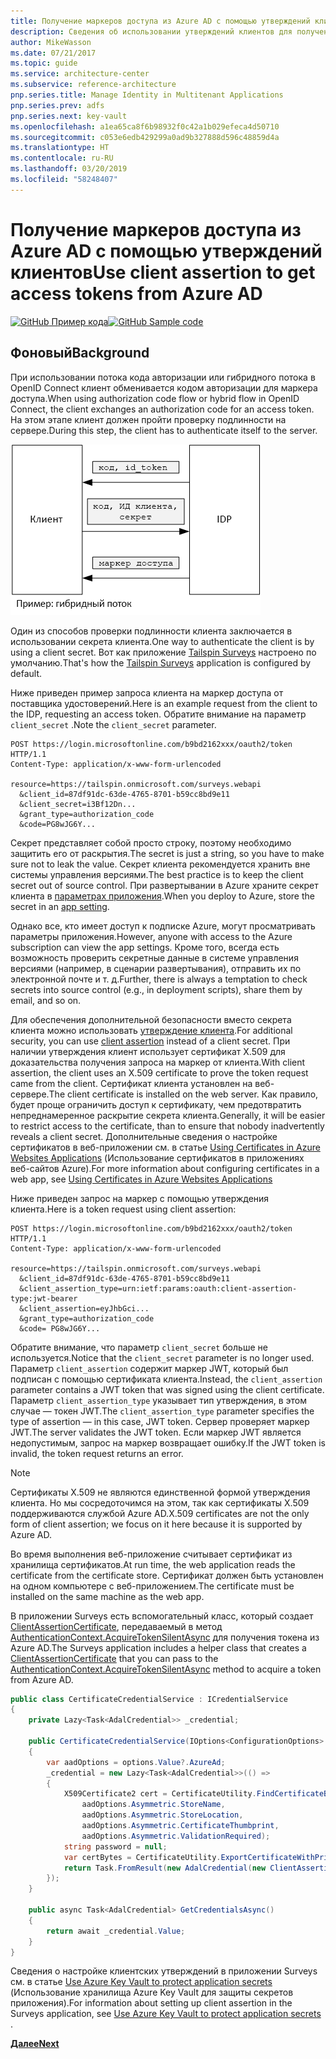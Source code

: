 ```yaml
---
title: Получение маркеров доступа из Azure AD с помощью утверждений клиентов
description: Сведения об использовании утверждений клиентов для получения маркеров доступа из Azure AD.
author: MikeWasson
ms.date: 07/21/2017
ms.topic: guide
ms.service: architecture-center
ms.subservice: reference-architecture
pnp.series.title: Manage Identity in Multitenant Applications
pnp.series.prev: adfs
pnp.series.next: key-vault
ms.openlocfilehash: a1ea65ca8f6b98932f0c42a1b029efeca4d50710
ms.sourcegitcommit: c053e6edb429299a0ad9b327888d596c48859d4a
ms.translationtype: HT
ms.contentlocale: ru-RU
ms.lasthandoff: 03/20/2019
ms.locfileid: "58248407"
---
```

# <a name="use-client-assertion-to-get-access-tokens-from-azure-ad"></a><span data-ttu-id="4ba5d-103">Получение маркеров доступа из Azure AD с помощью утверждений клиентов</span><span class="sxs-lookup"><span data-stu-id="4ba5d-103">Use client assertion to get access tokens from Azure AD</span></span>

<span data-ttu-id="4ba5d-104">[![GitHub](../_images/github.png) Пример кода][sample application]</span><span class="sxs-lookup"><span data-stu-id="4ba5d-104">[![GitHub](../_images/github.png) Sample code][sample application]</span></span>

## <a name="background"></a><span data-ttu-id="4ba5d-105">Фоновый</span><span class="sxs-lookup"><span data-stu-id="4ba5d-105">Background</span></span>

<span data-ttu-id="4ba5d-106">При использовании потока кода авторизации или гибридного потока в OpenID Connect клиент обменивается кодом авторизации для маркера доступа.</span><span class="sxs-lookup"><span data-stu-id="4ba5d-106">When using authorization code flow or hybrid flow in OpenID Connect, the client exchanges an authorization code for an access token.</span></span> <span data-ttu-id="4ba5d-107">На этом этапе клиент должен пройти проверку подлинности на сервере.</span><span class="sxs-lookup"><span data-stu-id="4ba5d-107">During this step, the client has to authenticate itself to the server.</span></span>

![Секрет клиента](./images/client-secret.png)

<span data-ttu-id="4ba5d-109">Один из способов проверки подлинности клиента заключается в использовании секрета клиента.</span><span class="sxs-lookup"><span data-stu-id="4ba5d-109">One way to authenticate the client is by using a client secret.</span></span> <span data-ttu-id="4ba5d-110">Вот как приложение [Tailspin Surveys][Surveys] настроено по умолчанию.</span><span class="sxs-lookup"><span data-stu-id="4ba5d-110">That's how the [Tailspin Surveys][Surveys] application is configured by default.</span></span>

<span data-ttu-id="4ba5d-111">Ниже приведен пример запроса клиента на маркер доступа от поставщика удостоверений.</span><span class="sxs-lookup"><span data-stu-id="4ba5d-111">Here is an example request from the client to the IDP, requesting an access token.</span></span> <span data-ttu-id="4ba5d-112">Обратите внимание на параметр `client_secret` .</span><span class="sxs-lookup"><span data-stu-id="4ba5d-112">Note the `client_secret` parameter.</span></span>

```http
POST https://login.microsoftonline.com/b9bd2162xxx/oauth2/token HTTP/1.1
Content-Type: application/x-www-form-urlencoded

resource=https://tailspin.onmicrosoft.com/surveys.webapi
  &client_id=87df91dc-63de-4765-8701-b59cc8bd9e11
  &client_secret=i3Bf12Dn...
  &grant_type=authorization_code
  &code=PG8wJG6Y...
```

<span data-ttu-id="4ba5d-113">Секрет представляет собой просто строку, поэтому необходимо защитить его от раскрытия.</span><span class="sxs-lookup"><span data-stu-id="4ba5d-113">The secret is just a string, so you have to make sure not to leak the value.</span></span> <span data-ttu-id="4ba5d-114">Секрет клиента рекомендуется хранить вне системы управления версиями.</span><span class="sxs-lookup"><span data-stu-id="4ba5d-114">The best practice is to keep the client secret out of source control.</span></span> <span data-ttu-id="4ba5d-115">При развертывании в Azure храните секрет клиента в [параметрах приложения][configure-web-app].</span><span class="sxs-lookup"><span data-stu-id="4ba5d-115">When you deploy to Azure, store the secret in an [app setting][configure-web-app].</span></span>

<span data-ttu-id="4ba5d-116">Однако все, кто имеет доступ к подписке Azure, могут просматривать параметры приложения.</span><span class="sxs-lookup"><span data-stu-id="4ba5d-116">However, anyone with access to the Azure subscription can view the app settings.</span></span> <span data-ttu-id="4ba5d-117">Кроме того, всегда есть возможность проверить секретные данные в системе управления версиями (например, в сценарии развертывания), отправить их по электронной почте и т. д.</span><span class="sxs-lookup"><span data-stu-id="4ba5d-117">Further, there is always a temptation to check secrets into source control (e.g., in deployment scripts), share them by email, and so on.</span></span>

<span data-ttu-id="4ba5d-118">Для обеспечения дополнительной безопасности вместо секрета клиента можно использовать [утверждение клиента].</span><span class="sxs-lookup"><span data-stu-id="4ba5d-118">For additional security, you can use [client assertion] instead of a client secret.</span></span> <span data-ttu-id="4ba5d-119">При наличии утверждения клиент использует сертификат X.509 для доказательства получения запроса на маркер от клиента.</span><span class="sxs-lookup"><span data-stu-id="4ba5d-119">With client assertion, the client uses an X.509 certificate to prove the token request came from the client.</span></span> <span data-ttu-id="4ba5d-120">Сертификат клиента установлен на веб-сервере.</span><span class="sxs-lookup"><span data-stu-id="4ba5d-120">The client certificate is installed on the web server.</span></span> <span data-ttu-id="4ba5d-121">Как правило, будет проще ограничить доступ к сертификату, чем предотвратить непреднамеренное раскрытие секрета клиента.</span><span class="sxs-lookup"><span data-stu-id="4ba5d-121">Generally, it will be easier to restrict access to the certificate, than to ensure that nobody inadvertently reveals a client secret.</span></span> <span data-ttu-id="4ba5d-122">Дополнительные сведения о настройке сертификатов в веб-приложении см. в статье [Using Certificates in Azure Websites Applications][using-certs-in-websites] (Использование сертификатов в приложениях веб-сайтов Azure).</span><span class="sxs-lookup"><span data-stu-id="4ba5d-122">For more information about configuring certificates in a web app, see [Using Certificates in Azure Websites Applications][using-certs-in-websites]</span></span>

<span data-ttu-id="4ba5d-123">Ниже приведен запрос на маркер с помощью утверждения клиента.</span><span class="sxs-lookup"><span data-stu-id="4ba5d-123">Here is a token request using client assertion:</span></span>

```http
POST https://login.microsoftonline.com/b9bd2162xxx/oauth2/token HTTP/1.1
Content-Type: application/x-www-form-urlencoded

resource=https://tailspin.onmicrosoft.com/surveys.webapi
  &client_id=87df91dc-63de-4765-8701-b59cc8bd9e11
  &client_assertion_type=urn:ietf:params:oauth:client-assertion-type:jwt-bearer
  &client_assertion=eyJhbGci...
  &grant_type=authorization_code
  &code= PG8wJG6Y...
```

<span data-ttu-id="4ba5d-124">Обратите внимание, что параметр `client_secret` больше не используется.</span><span class="sxs-lookup"><span data-stu-id="4ba5d-124">Notice that the `client_secret` parameter is no longer used.</span></span> <span data-ttu-id="4ba5d-125">Параметр `client_assertion` содержит маркер JWT, который был подписан с помощью сертификата клиента.</span><span class="sxs-lookup"><span data-stu-id="4ba5d-125">Instead, the `client_assertion` parameter contains a JWT token that was signed using the client certificate.</span></span> <span data-ttu-id="4ba5d-126">Параметр `client_assertion_type` указывает тип утверждения, в этом случае &mdash; токен JWT.</span><span class="sxs-lookup"><span data-stu-id="4ba5d-126">The `client_assertion_type` parameter specifies the type of assertion &mdash; in this case, JWT token.</span></span> <span data-ttu-id="4ba5d-127">Сервер проверяет маркер JWT.</span><span class="sxs-lookup"><span data-stu-id="4ba5d-127">The server validates the JWT token.</span></span> <span data-ttu-id="4ba5d-128">Если маркер JWT является недопустимым, запрос на маркер возвращает ошибку.</span><span class="sxs-lookup"><span data-stu-id="4ba5d-128">If the JWT token is invalid, the token request returns an error.</span></span>

> [!NOTE]
> <span data-ttu-id="4ba5d-129">Сертификаты X.509 не являются единственной формой утверждения клиента. Но мы сосредоточимся на этом, так как сертификаты X.509 поддерживаются службой Azure AD.</span><span class="sxs-lookup"><span data-stu-id="4ba5d-129">X.509 certificates are not the only form of client assertion; we focus on it here because it is supported by Azure AD.</span></span>

<span data-ttu-id="4ba5d-130">Во время выполнения веб-приложение считывает сертификат из хранилища сертификатов.</span><span class="sxs-lookup"><span data-stu-id="4ba5d-130">At run time, the web application reads the certificate from the certificate store.</span></span> <span data-ttu-id="4ba5d-131">Сертификат должен быть установлен на одном компьютере с веб-приложением.</span><span class="sxs-lookup"><span data-stu-id="4ba5d-131">The certificate must be installed on the same machine as the web app.</span></span>

<span data-ttu-id="4ba5d-132">В приложении Surveys есть вспомогательный класс, который создает [ClientAssertionCertificate](/dotnet/api/microsoft.identitymodel.clients.activedirectory.clientassertioncertificate), передаваемый в метод [AuthenticationContext.AcquireTokenSilentAsync](/dotnet/api/microsoft.identitymodel.clients.activedirectory.authenticationcontext.acquiretokensilentasync) для получения токена из Azure AD.</span><span class="sxs-lookup"><span data-stu-id="4ba5d-132">The Surveys application includes a helper class that creates a [ClientAssertionCertificate](/dotnet/api/microsoft.identitymodel.clients.activedirectory.clientassertioncertificate) that you can pass to the [AuthenticationContext.AcquireTokenSilentAsync](/dotnet/api/microsoft.identitymodel.clients.activedirectory.authenticationcontext.acquiretokensilentasync) method to acquire a token from Azure AD.</span></span>

```csharp
public class CertificateCredentialService : ICredentialService
{
    private Lazy<Task<AdalCredential>> _credential;

    public CertificateCredentialService(IOptions<ConfigurationOptions> options)
    {
        var aadOptions = options.Value?.AzureAd;
        _credential = new Lazy<Task<AdalCredential>>(() =>
        {
            X509Certificate2 cert = CertificateUtility.FindCertificateByThumbprint(
                aadOptions.Asymmetric.StoreName,
                aadOptions.Asymmetric.StoreLocation,
                aadOptions.Asymmetric.CertificateThumbprint,
                aadOptions.Asymmetric.ValidationRequired);
            string password = null;
            var certBytes = CertificateUtility.ExportCertificateWithPrivateKey(cert, out password);
            return Task.FromResult(new AdalCredential(new ClientAssertionCertificate(aadOptions.ClientId, new X509Certificate2(certBytes, password))));
        });
    }

    public async Task<AdalCredential> GetCredentialsAsync()
    {
        return await _credential.Value;
    }
}
```

<span data-ttu-id="4ba5d-133">Сведения о настройке клиентских утверждений в приложении Surveys см. в статье [Use Azure Key Vault to protect application secrets][key vault] (Использование хранилища Azure Key Vault для защиты секретов приложения).</span><span class="sxs-lookup"><span data-stu-id="4ba5d-133">For information about setting up client assertion in the Surveys application, see [Use Azure Key Vault to protect application secrets ][key vault].</span></span>

<span data-ttu-id="4ba5d-134">[**Далее**][key vault]</span><span class="sxs-lookup"><span data-stu-id="4ba5d-134">[**Next**][key vault]</span></span>

<!-- links -->

[configure-web-app]: /azure/app-service-web/web-sites-configure/
[azure-management-portal]: https://portal.azure.com
[утверждение клиента]: https://tools.ietf.org/html/rfc7521
[client assertion]: https://tools.ietf.org/html/rfc7521
[key vault]: key-vault.md
[Setup-KeyVault]: https://github.com/mspnp/multitenant-saas-guidance/blob/master/scripts/Setup-KeyVault.ps1
[Surveys]: tailspin.md
[using-certs-in-websites]: https://azure.microsoft.com/blog/using-certificates-in-azure-websites-applications/

[sample application]: https://github.com/mspnp/multitenant-saas-guidance
